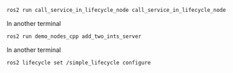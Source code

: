 ```bash
ros2 run call_service_in_lifecycle_node call_service_in_lifecycle_node
```
In another terminal
```bash
ros2 run demo_nodes_cpp add_two_ints_server
```
In another terminal
```bash
ros2 lifecycle set /simple_lifecycle configure
```